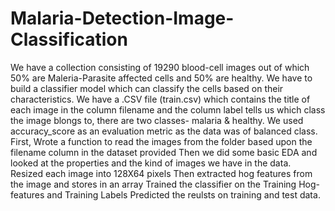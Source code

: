 # Malaria-Detection-Image-Classification
We have a collection consisting of 19290 blood-cell images out of which 50% are Maleria-Parasite affected cells and 50% are healthy. 
We have to build a classifier model which can classify the cells based on their characteristics. 
We have a .CSV file (train.csv) which contains the title of each image in the column filename and the column label tells us which class the image blongs to, there are two classes- malaria & healthy.
We used accuracy_score as an evaluation metric as the data was of balanced class.
First, Wrote a function to read the images from the folder based upon the filename column in the dataset provided
Then we did some basic EDA and looked at the properties and the kind of images we have in the data.
Resized each image into 128X64 pixels
Then extracted hog features from the image and stores in an array
Trained the classifier on the Training Hog-features and Training Labels
Predicted the reulsts on training and test data.
